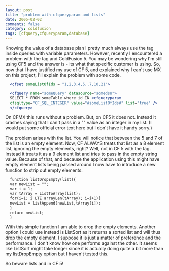 ```yaml
---
layout: post
title: "problem with cfqueryparam and lists"
date: 2005-02-02
comments: false
category: coldfusion
tags: [cfquery,cfqueryparam,database]
---
```

Knowing the value of a database plan I pretty much always use the
<cfqueryparam> tag inside queries with variable parameters. However,
recently I encountered a problem with the <cfqueryparam> tag and
ColdFusion 5. You may be wondering why I'm still using CF5 and the answer is -
its what that specific customer is using. So, now that I have justified my use
of CF 5, and explained why I can't use MX on this project, I'll explain the
problem with some code.


```cfc
  <cfset someListOfIds = "1,2,3,4,5,,7,10,21">

  <cfquery name="someQuery" datasource="somedsn">
  SELECT * FROM someTable where id IN <cfqueryparam
  cfsqltype="CF_SQL_INTEGER" value="#someListOfIds#" list="true" />
  </cfquery>

```


On CFMX this runs without a problem. But, on CF5 it does not. Instead it
crashes saying that I can't pass in a "" value as an integer in my list. (I
would put some official error text here but I don't have it handy sorry.)

The problem arises with the list. You will notice that between the 5 and 7 of
the list is an empty element. Now, CF ALWAYS treats that list as a 8 element
list, ignoring the empty elements, right? Well, not in CF 5 with the
<cfqueryparam> tag. Instead it treats it as a 9 element list and tries
to pass in the empty string value. Because of that, and because the
application using this might have empty element lists being passed around I
now have to introduce a new function to strip out empty elements.


```cfc
  function listDropEmpty(list){
  var newList = "";
  var i = 1;
  var tArray = ListToArray(list);
  for(i=1; i LTE arrayLen(tArray); i=i+1){
  newList = listAppend(newList,tArray[i]);
  }
  return newList;
  }

```


With this simple function I am able to drop the empty elements. Another option
I could use instead is ListSort as it returns a sorted list and will thus drop
the empty element. I suppose it is just a matter of preference and the
performance. I don't know how one performs against the other. It seems like
ListSort might take longer since it is actually doing quite a bit more than my
listDropEmpty option but I haven't tested this.

So beware lists and <cfqueryparam> in CF 5!
